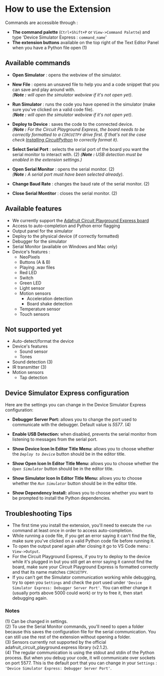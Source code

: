 # How to use the Extension

Commands are accessible through :

-   **The command palette** (`Ctrl+Shift+P` or `View->Command Palette`) and type
    'Device Simulator Express : `command_name`'
-   **The extension buttons** available on the top right of the Text Editor
    Panel when you have a Python file open (1)

## Available commands

-   **Open Simulator** : opens the webview of the simulator.

-   **New File** : opens an unsaved file to help you and a code snippet that you
    can save and play around with.  
    _(**Note :** will open the simulator webview if it's not open yet)_.

-   **Run Simulator** : runs the code you have opened in the simulator (make
    sure you've clicked on a valid code file).  
    _(**Note :** will open the simulator webview if it's not open yet)_.

-   **Deploy to Device** : saves the code to the connected device.  
    _(**Note :** For the Circuit Playground Express, the board needs to be
    correctly formatted to a `CIRCUITPY` drive first. If that's not the case
    check
    [Installing CircuitPython](https://learn.adafruit.com/welcome-to-circuitpython/installing-circuitpython)
    to correctly format it)_.

*   **Select Serial Port** : selects the serial port of the board you want the
    serial monitor to interact with. (2) _(**Note :** USB detection must be
    enabled in the extension settings.)_

*   **Open Serial Monitor** : opens the serial monitor. (2)  
    _(**Note :** A serial port must have been selected already)_.

*   **Change Baud Rate** : changes the baud rate of the serial monitor. (2)

*   **Close Serial Montitor** : closes the serial monitor. (2)

## Available features

-   We currently support the
    [Adafruit Circuit Playground Express board](https://www.adafruit.com/product/3333)
-   Access to auto-completion and Python error flagging
-   Output panel for the simulator
-   Deploy to the physical device (if correctly formatted)
-   Debugger for the simulator
-   Serial Monitor (available on Windows and Mac only)
-   Device's features :
    -   NeoPixels
    -   Buttons (A & B)
    -   Playing .wav files
    -   Red LED
    -   Switch
    -   Green LED
    -   Light sensor
    -   Motion sensors
        -   Acceleration detection
        -   Board shake detection
    -   Temperature sensor
    -   Touch sensors

## Not supported yet

-   Auto-detect/format the device
-   Device's features
    -   Sound sensor
    -   Tones
-   Sound detection (3)
-   IR transmitter (3)
-   Motion sensors
    -   Tap detection

## Device Simulator Express configuration

Here are the settings you can change in the Device Simulator Express
configuration:

-   **Debugger Server Port:** allows you to change the port used to communicate
    with the debugger. Default value is _5577_. (4)

-   **Enable USB Detection:** when disabled, prevents the serial monitor from
    listening to messages from the serial port.

-   **Show Device Icon In Editor Title Menu:** allows you to choose whether the
    _`Deploy to Device`_ button should be in the editor title.

-   **Show Open Icon In Editor Title Menu:** allows you to choose whether the
    _`Open Simulator`_ button should be in the editor title.

-   **Show Simulator Icon In Editor Title Menu:** allows you to choose whether
    the _`Run Simulator`_ button should be in the editor title.

-   **Show Dependency Install:** allows you to choose whether you want to be
    prompted to install the Python dependencies.

## Troubleshooting Tips

-   The first time you install the extension, you'll need to execute the `run`
    command at least once in order to access auto-completion.
-   While running a code file, if you get an error saying it can't find the
    file, make sure you've clicked on a valid Python code file before running
    it.
-   To open the output panel again after closing it go to VS Code menu :
    `View->Output`.
-   For the Circuit Playground Express, if you try to deploy to the device while
    it's plugged in but you still get an error saying it cannot find the board,
    make sure your Circuit Playground Express is formatted correctly and that
    its name matches `CIRCUITPY`.
-   If you can't get the Simulator communication working while debugging, try to
    open you `Settings` and check the port used under
    `'Device Simulator Express: Debugger Server Port'`. You can either change it
    (usually ports above 5000 could work) or try to free it, then start
    debugging again.

### Notes

(1) Can be changed in settings.  
(2) To use the Serial Monitor commands, you'll need to open a folder because
this saves the configuration file for the serial communication. You can still
use the rest of the extension without opening a folder.  
(3) Sensors currently not supported by the official
adafruit_circuit_playground.express library (v2.1.2).  
(4) The regular communication is using the stdout and stdin of the Python
process. But when you debug your code, it will communicate over sockets on
port 5577. This is the default port that you can change in your `Settings` :
`'Device Simulator Express: Debugger Server Port'`.
